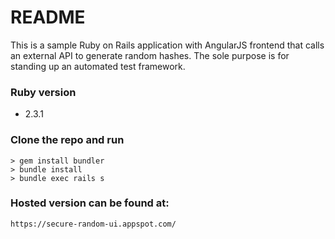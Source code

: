 # README

This is a sample Ruby on Rails application with AngularJS frontend that calls
an external API to generate random hashes. The sole purpose is for standing up
an automated test framework.

### Ruby version

* 2.3.1

### Clone the repo and run

```
> gem install bundler
> bundle install
> bundle exec rails s
```

### Hosted version can be found at:

```
https://secure-random-ui.appspot.com/
```
